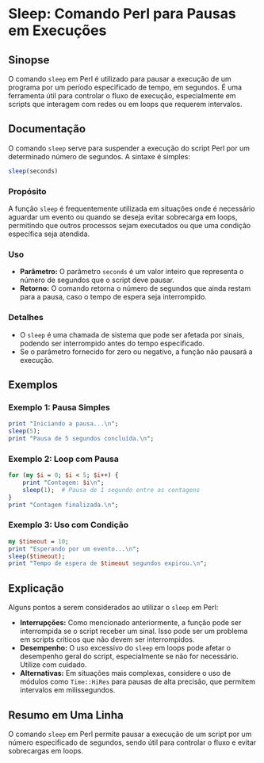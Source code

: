 <!--
Meta Description: # Sleep: Comando Perl para Pausas em Execuções ## Sinopse O comando `sleep` em Perl é utilizado para pausar a execução de um programa por um período e...
Meta Keywords: sleep, que, perl, para, segundos
-->

# Sleep: Comando Perl para Pausas em Execuções

## Sinopse
O comando `sleep` em Perl é utilizado para pausar a execução de um programa por um período especificado de tempo, em segundos. É uma ferramenta útil para controlar o fluxo de execução, especialmente em scripts que interagem com redes ou em loops que requerem intervalos.

## Documentação
O comando `sleep` serve para suspender a execução do script Perl por um determinado número de segundos. A sintaxe é simples:

```perl
sleep(seconds)
```

### Propósito
A função `sleep` é frequentemente utilizada em situações onde é necessário aguardar um evento ou quando se deseja evitar sobrecarga em loops, permitindo que outros processos sejam executados ou que uma condição específica seja atendida.

### Uso
- **Parâmetro:** O parâmetro `seconds` é um valor inteiro que representa o número de segundos que o script deve pausar.
- **Retorno:** O comando retorna o número de segundos que ainda restam para a pausa, caso o tempo de espera seja interrompido.

### Detalhes
- O `sleep` é uma chamada de sistema que pode ser afetada por sinais, podendo ser interrompido antes do tempo especificado.
- Se o parâmetro fornecido for zero ou negativo, a função não pausará a execução.

## Exemplos
### Exemplo 1: Pausa Simples
```perl
print "Iniciando a pausa...\n";
sleep(5);
print "Pausa de 5 segundos concluída.\n";
```

### Exemplo 2: Loop com Pausa
```perl
for (my $i = 0; $i < 5; $i++) {
    print "Contagem: $i\n";
    sleep(1);  # Pausa de 1 segundo entre as contagens
}
print "Contagem finalizada.\n";
```

### Exemplo 3: Uso com Condição
```perl
my $timeout = 10;
print "Esperando por um evento...\n";
sleep($timeout);
print "Tempo de espera de $timeout segundos expirou.\n";
```

## Explicação
Alguns pontos a serem considerados ao utilizar o `sleep` em Perl:
- **Interrupções:** Como mencionado anteriormente, a função pode ser interrompida se o script receber um sinal. Isso pode ser um problema em scripts críticos que não devem ser interrompidos.
- **Desempenho:** O uso excessivo do `sleep` em loops pode afetar o desempenho geral do script, especialmente se não for necessário. Utilize com cuidado.
- **Alternativas:** Em situações mais complexas, considere o uso de módulos como `Time::HiRes` para pausas de alta precisão, que permitem intervalos em milissegundos.

## Resumo em Uma Linha
O comando `sleep` em Perl permite pausar a execução de um script por um número especificado de segundos, sendo útil para controlar o fluxo e evitar sobrecargas em loops.